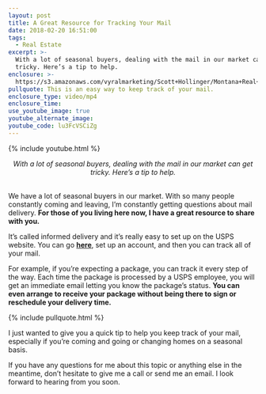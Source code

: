 ```yaml
---
layout: post
title: A Great Resource for Tracking Your Mail
date: 2018-02-20 16:51:00
tags:
  - Real Estate
excerpt: >-
  With a lot of seasonal buyers, dealing with the mail in our market can get
  tricky. Here’s a tip to help.
enclosure: >-
  https://s3.amazonaws.com/vyralmarketing/Scott+Hollinger/Montana+Real+Estate++The+Hollinger+Team+A+mail+delivery+tip.mp4
pullquote: This is an easy way to keep track of your mail.
enclosure_type: video/mp4
enclosure_time:
use_youtube_image: true
youtube_alternate_image:
youtube_code: lu3FcVSCiZg
---
```


{% include youtube.html %}

<center><em>With a lot of seasonal buyers, dealing with the mail in our market can get tricky. Here&rsquo;s a tip to help.</em></center>

<center>&nbsp;</center>

We have a lot of seasonal buyers in our market. With so many people constantly coming and leaving, I’m constantly getting questions about mail delivery. **For those of you living here now, I have a great resource to share with you.**

It’s called informed delivery and it’s really easy to set up on the USPS website. You can go **[here](https://reg.usps.com/entreg/RegistrationPortalAction_input?&amp;iom=B808-82ID-USRS-PS-USP-GO-XXX-AW-XX-X-INF&amp;utm_source=google&amp;utm_medium=search&amp;utm_content=b808_82id&amp;utm_campaign=informeddelivery2018)**, set up an account, and then you can track all of your mail.

For example, if you’re expecting a package, you can track it every step of the way. Each time the package is processed by a USPS employee, you will get an immediate email letting you know the package’s status. **You can even arrange to receive your package without being there to sign or reschedule your delivery time.**

{% include pullquote.html %}

I just wanted to give you a quick tip to help you keep track of your mail, especially if you’re coming and going or changing homes on a seasonal basis.

If you have any questions for me about this topic or anything else in the meantime, don’t hesitate to give me a call or send me an email. I look forward to hearing from you soon.<br>